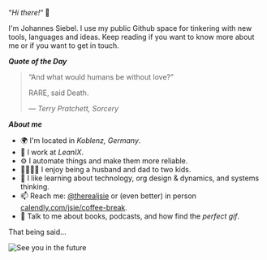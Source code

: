 “*Hi there!*“ 👋

I'm Johannes Siebel. I use my public Github space for tinkering with new tools, languages and ideas. Keep reading if you want to know more about me or if you want to get in touch.

*__Quote of the Day__*

> “And what would humans be without love?”
>
> RARE, said Death.
>
> ― *Terry Pratchett, Sorcery*

*__About me__*

* 🌍 I'm located in *Koblenz, Germany*.
* 💼 I work at *LeanIX*.
* ⚙️ I automate things and make them more reliable. 
* 👨‍👨‍👦‍👦 I enjoy being a husband and dad to two kids.
* 💭 I like learning about technology, org design & dynamics, and systems thinking.
* 📫 Reach me: [@therealjsie](https://twitter.com/therealjsie) or (even better) in person [calendly.com/jsie/coffee-break](https://calendly.com/jsie/coffee-break).
* 💬 Talk to me about books, podcasts, and how find the *perfect gif*.

That being said…

![See you in the future](https://media2.giphy.com/media/12xvz9NssSkaS4/giphy.gif?cid=ecf05e47ebwyvm4yraergz0sjxlskkwimw4ge2o31o40f7ku&rid=giphy.gif&ct=g)
 